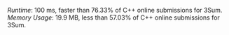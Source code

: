 *Runtime*: 100 ms, faster than 76.33% of C++ online submissions for 3Sum.
*Memory Usage*: 19.9 MB, less than 57.03% of C++ online submissions for 3Sum.